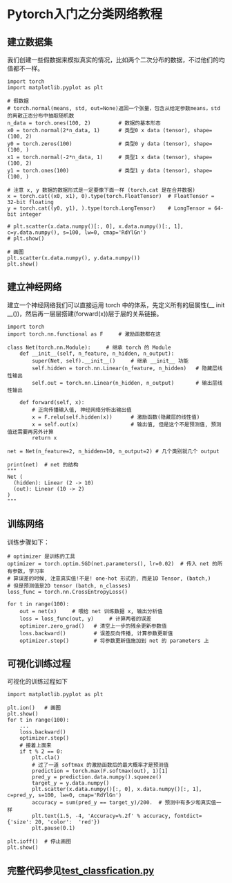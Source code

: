 # Pytorch入门之分类网络教程 #
## 建立数据集  ##
我们创建一些假数据来模拟真实的情况，比如两个二次分布的数据，不过他们的均值都不一样。

	import torch
	import matplotlib.pyplot as plt
	
	# 假数据
	# torch.normal(means, std, out=None)返回一个张量，包含从给定参数means，std的离散正态分布中抽取随机数
	n_data = torch.ones(100, 2)         # 数据的基本形态
	x0 = torch.normal(2*n_data, 1)      # 类型0 x data (tensor), shape=(100, 2)
	y0 = torch.zeros(100)               # 类型0 y data (tensor), shape=(100, )
	x1 = torch.normal(-2*n_data, 1)     # 类型1 x data (tensor), shape=(100, 2)
	y1 = torch.ones(100)                # 类型1 y data (tensor), shape=(100, )
	
	# 注意 x, y 数据的数据形式是一定要像下面一样 (torch.cat 是在合并数据)
	x = torch.cat((x0, x1), 0).type(torch.FloatTensor)  # FloatTensor = 32-bit floating
	y = torch.cat((y0, y1), ).type(torch.LongTensor)    # LongTensor = 64-bit integer
	
	# plt.scatter(x.data.numpy()[:, 0], x.data.numpy()[:, 1], c=y.data.numpy(), s=100, lw=0, cmap='RdYlGn')
	# plt.show()
	
	# 画图
	plt.scatter(x.data.numpy(), y.data.numpy())
	plt.show()
## 建立神经网络 ##
建立一个神经网络我们可以直接运用 torch 中的体系，先定义所有的层属性(__ init __())，然后再一层层搭建(forward(x))层于层的关系链接。

	import torch
	import torch.nn.functional as F     # 激励函数都在这
	
	class Net(torch.nn.Module):     # 继承 torch 的 Module
	    def __init__(self, n_feature, n_hidden, n_output):
	        super(Net, self).__init__()     # 继承 __init__ 功能
	        self.hidden = torch.nn.Linear(n_feature, n_hidden)   # 隐藏层线性输出
	        self.out = torch.nn.Linear(n_hidden, n_output)       # 输出层线性输出
	
	    def forward(self, x):
	        # 正向传播输入值, 神经网络分析出输出值
	        x = F.relu(self.hidden(x))      # 激励函数(隐藏层的线性值)
	        x = self.out(x)                 # 输出值, 但是这个不是预测值, 预测值还需要再另外计算
	        return x
	
	net = Net(n_feature=2, n_hidden=10, n_output=2) # 几个类别就几个 output
	
	print(net)  # net 的结构
	"""
	Net (
	  (hidden): Linear (2 -> 10)
	  (out): Linear (10 -> 2)
	)
	"""
## 训练网络 ##
训练步骤如下：

	# optimizer 是训练的工具
	optimizer = torch.optim.SGD(net.parameters(), lr=0.02)  # 传入 net 的所有参数, 学习率
	# 算误差的时候, 注意真实值!不是! one-hot 形式的, 而是1D Tensor, (batch,)
	# 但是预测值是2D tensor (batch, n_classes)
	loss_func = torch.nn.CrossEntropyLoss()
	
	for t in range(100):
	    out = net(x)     # 喂给 net 训练数据 x, 输出分析值	
	    loss = loss_func(out, y)     # 计算两者的误差
	    optimizer.zero_grad()   # 清空上一步的残余更新参数值
	    loss.backward()         # 误差反向传播, 计算参数更新值
	    optimizer.step()        # 将参数更新值施加到 net 的 parameters 上
## 可视化训练过程 ##
可视化的训练过程如下

	import matplotlib.pyplot as plt
	
	plt.ion()   # 画图
	plt.show()	
	for t in range(100):
	    ...
	    loss.backward()
	    optimizer.step()
	    # 接着上面来
	    if t % 2 == 0:
	        plt.cla()
	        # 过了一道 softmax 的激励函数后的最大概率才是预测值
	        prediction = torch.max(F.softmax(out), 1)[1]
	        pred_y = prediction.data.numpy().squeeze()
	        target_y = y.data.numpy()
	        plt.scatter(x.data.numpy()[:, 0], x.data.numpy()[:, 1], c=pred_y, s=100, lw=0, cmap='RdYlGn')
	        accuracy = sum(pred_y == target_y)/200.  # 预测中有多少和真实值一样
	        plt.text(1.5, -4, 'Accuracy=%.2f' % accuracy, fontdict={'size': 20, 'color':  'red'})
	        plt.pause(0.1)
	
	plt.ioff()  # 停止画图
	plt.show()
## 完整代码参见[test_classfication.py](https://github.com/M-youyou/pytorch.dl/blob/master/test_classfication.py) ##